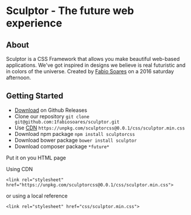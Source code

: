 # Sculptor - The future web experience## AboutSculptor is a CSS Framework that allows you make beautiful web-based applications.We've got inspired in designs we believe is real futuristic and in colors of  the universe.Created by [Fabio Soares](http://facebook.com/1fabiosoares) on a 2016 saturday afternoon.## Getting Started- [Download](https://github.com/1fabiosoares/sculptor/releases) on Github Releases- Clone our repository `git clone git@github.com:1fabiosoares/sculptor.git`- Use [CDN](https://unpkg.com/sculptorcss@0.0.1/css/sculptor.min.css) `https://unpkg.com/sculptorcss@0.0.1/css/sculptor.min.css`- Download npm package `npm install sculptorcss`- Download bower package `bower install sculptor`- Download composer package `*future*`Put it on you HTML pageUsing CDN    <link rel="stylesheet" href="https://unpkg.com/sculptorcss@0.0.1/css/sculptor.min.css">or using a local reference    <link rel="stylesheet" href="css/sculptor.min.css">    